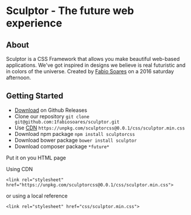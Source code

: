 # Sculptor - The future web experience## AboutSculptor is a CSS Framework that allows you make beautiful web-based applications.We've got inspired in designs we believe is real futuristic and in colors of  the universe.Created by [Fabio Soares](http://facebook.com/1fabiosoares) on a 2016 saturday afternoon.## Getting Started- [Download](https://github.com/1fabiosoares/sculptor/releases) on Github Releases- Clone our repository `git clone git@github.com:1fabiosoares/sculptor.git`- Use [CDN](https://unpkg.com/sculptorcss@0.0.1/css/sculptor.min.css) `https://unpkg.com/sculptorcss@0.0.1/css/sculptor.min.css`- Download npm package `npm install sculptorcss`- Download bower package `bower install sculptor`- Download composer package `*future*`Put it on you HTML pageUsing CDN    <link rel="stylesheet" href="https://unpkg.com/sculptorcss@0.0.1/css/sculptor.min.css">or using a local reference    <link rel="stylesheet" href="css/sculptor.min.css">    